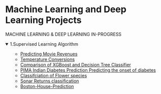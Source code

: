 # Machine Learning and Deep Learning Projects
MACHINE LEARNING &amp; DEEP LEARNING IN-PROGRESS

 <details open>
          <summary>1.Supervised Learning Algorithm</summary>
<ul>

-  [Predicting Movie Revenues](https://github.com/ManoBharathi93/Movierevenue)
-  [Temperature Conversions](https://github.com/ManoBharathi93/Temperature-Conversion)
- [Comparison of XGBoost and Decision Tree Classifier](https://github.com/ManoBharathi93/DecisionTreevsXGBoost)
- [PIMA Indian Diabetes Prediction Predicting the onset of diabetes](https://github.com/ManoBharathi93/DiabetesPrediction)
- [Classifciation of Flower species ](https://github.com/ManoBharathi93/Iris-Flower-Species.)
- [Sonar Returns classification](https://github.com/ManoBharathi93/SonarReturns)
- [Boston-House-Prediction](https://github.com/ManoBharathi93/Boston-House-Prediction)

     
</ul>
   
           
</details>
 

